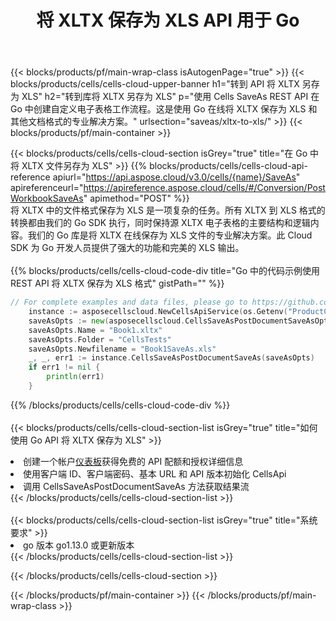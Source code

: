 ﻿---
title: 将 XLTX 保存为 XLS API 用于 Go
description: 用于 Microsoft Excel 和 OpenOffice Calc 的云 API 和 SDK。将电子表格转换为其他格式文件。
url: /zh/go/saveas/xltx-to-xls/
---
{{< blocks/products/pf/main-wrap-class isAutogenPage="true" >}}
{{< blocks/products/cells/cells-cloud-upper-banner h1="转到 API 将 XLTX 另存为 XLS" h2="转到库将 XLTX 另存为 XLS" p="使用 Cells SaveAs REST API 在 Go 中创建自定义电子表格工作流程。这是使用 Go 在线将 XLTX 保存为 XLS 和其他文档格式的专业解决方案。" urlsection="saveas/xltx-to-xls/" >}}
{{< blocks/products/pf/main-container >}}

{{< blocks/products/cells/cells-cloud-section isGrey="true" title="在 Go 中将 XLTX 文件另存为 XLS" >}}
{{% blocks/products/cells/cells-cloud-api-reference apiurl="https://api.aspose.cloud/v3.0/cells/{name}/SaveAs" apireferenceurl="https://apireference.aspose.cloud/cells/#/Conversion/PostWorkbookSaveAs" apimethod="POST" %}}
<br/>
将 XLTX 中的文件格式保存为 XLS 是一项复杂的任务。所有 XLTX 到 XLS 格式的转换都由我们的 Go SDK 执行，同时保持源 XLTX 电子表格的主要结构和逻辑内容。我们的 Go 库是将 XLTX 在线保存为 XLS 文件的专业解决方案。此 Cloud SDK 为 Go 开发人员提供了强大的功能和完美的 XLS 输出。
<br/>
<br/>
{{% blocks/products/cells/cells-cloud-code-div title="Go 中的代码示例使用 REST API 将 XLTX 保存为 XLS 格式" gistPath="" %}}
  
```go
// For complete examples and data files, please go to https://github.com/aspose-cells-cloud/aspose-cells-cloud-go/
    instance := asposecellscloud.NewCellsApiService(os.Getenv("ProductClientId"), os.Getenv("ProductClientSecret"))
    saveAsOpts := new(asposecellscloud.CellsSaveAsPostDocumentSaveAsOpts)
    saveAsOpts.Name = "Book1.xltx"
    saveAsOpts.Folder = "CellsTests"
    saveAsOpts.Newfilename = "Book1SaveAs.xls"
    _, _, err1 := instance.CellsSaveAsPostDocumentSaveAs(saveAsOpts)
    if err1 != nil {
	    println(err1)
    }
```
  
{{% /blocks/products/cells/cells-cloud-code-div %}}
<br/>
<br/>
{{< blocks/products/cells/cells-cloud-section-list isGrey="true" title="如何使用 Go API 将 XLTX 保存为 XLS" >}}
<li>创建一个帐户<a href="https://dashboard.aspose.cloud/">仪表板</a>获得免费的 API 配额和授权详细信息</li>
<li>使用客户端 ID、客户端密码、基本 URL 和 API 版本初始化 CellsApi</li>
<li>调用 CellsSaveAsPostDocumentSaveAs 方法获取结果流</li>
{{< /blocks/products/cells/cells-cloud-section-list >}}
<br/>
<br/>
{{< blocks/products/cells/cells-cloud-section-list isGrey="true" title="系统要求" >}}
<li>go 版本 go1.13.0 或更新版本</li>
{{< /blocks/products/cells/cells-cloud-section-list >}}

{{< /blocks/products/cells/cells-cloud-section >}}

{{< /blocks/products/pf/main-container >}}
{{< /blocks/products/pf/main-wrap-class >}}
